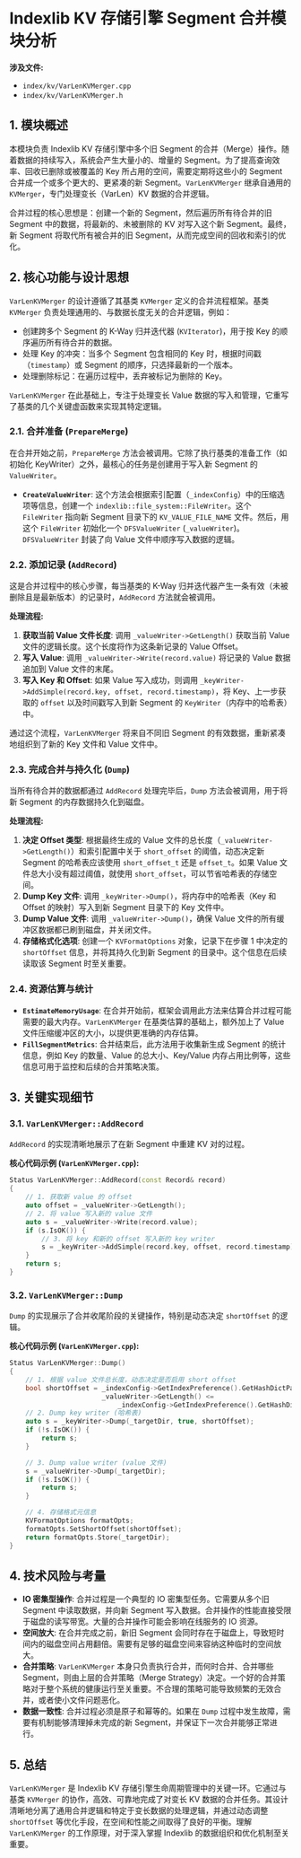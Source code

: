 
# Indexlib KV 存储引擎 Segment 合并模块分析

**涉及文件:**
* `index/kv/VarLenKVMerger.cpp`
* `index/kv/VarLenKVMerger.h`

## 1. 模块概述

本模块负责 Indexlib KV 存储引擎中多个旧 Segment 的合并（Merge）操作。随着数据的持续写入，系统会产生大量小的、增量的 Segment。为了提高查询效率、回收已删除或被覆盖的 Key 所占用的空间，需要定期将这些小的 Segment 合并成一个或多个更大的、更紧凑的新 Segment。`VarLenKVMerger` 继承自通用的 `KVMerger`，专门处理变长（VarLen）KV 数据的合并逻辑。

合并过程的核心思想是：创建一个新的 Segment，然后遍历所有待合并的旧 Segment 中的数据，将最新的、未被删除的 KV 对写入这个新 Segment。最终，新 Segment 将取代所有被合并的旧 Segment，从而完成空间的回收和索引的优化。

## 2. 核心功能与设计思想

`VarLenKVMerger` 的设计遵循了其基类 `KVMerger` 定义的合并流程框架。基类 `KVMerger` 负责处理通用的、与数据长度无关的合并逻辑，例如：

*   创建跨多个 Segment 的 K-Way 归并迭代器 (`KVIterator`)，用于按 Key 的顺序遍历所有待合并的数据。
*   处理 Key 的冲突：当多个 Segment 包含相同的 Key 时，根据时间戳（`timestamp`）或 Segment 的顺序，只选择最新的一个版本。
*   处理删除标记：在遍历过程中，丢弃被标记为删除的 Key。

`VarLenKVMerger` 在此基础上，专注于处理变长 Value 数据的写入和管理，它重写了基类的几个关键虚函数来实现其特定逻辑。

### 2.1. 合并准备 (`PrepareMerge`)

在合并开始之前，`PrepareMerge` 方法会被调用。它除了执行基类的准备工作（如初始化 KeyWriter）之外，最核心的任务是创建用于写入新 Segment 的 `ValueWriter`。

*   **`CreateValueWriter`**: 这个方法会根据索引配置（`_indexConfig`）中的压缩选项等信息，创建一个 `indexlib::file_system::FileWriter`。这个 `FileWriter` 指向新 Segment 目录下的 `KV_VALUE_FILE_NAME` 文件。然后，用这个 `FileWriter` 初始化一个 `DFSValueWriter` (`_valueWriter`)。`DFSValueWriter` 封装了向 Value 文件中顺序写入数据的逻辑。

### 2.2. 添加记录 (`AddRecord`)

这是合并过程中的核心步骤，每当基类的 K-Way 归并迭代器产生一条有效（未被删除且是最新版本）的记录时，`AddRecord` 方法就会被调用。

**处理流程:**

1.  **获取当前 Value 文件长度**: 调用 `_valueWriter->GetLength()` 获取当前 Value 文件的逻辑长度。这个长度将作为这条新记录的 Value Offset。
2.  **写入 Value**: 调用 `_valueWriter->Write(record.value)` 将记录的 Value 数据追加到 Value 文件的末尾。
3.  **写入 Key 和 Offset**: 如果 Value 写入成功，则调用 `_keyWriter->AddSimple(record.key, offset, record.timestamp)`，将 Key、上一步获取的 `offset` 以及时间戳写入到新 Segment 的 `KeyWriter`（内存中的哈希表）中。

通过这个流程，`VarLenKVMerger` 将来自不同旧 Segment 的有效数据，重新紧凑地组织到了新的 Key 文件和 Value 文件中。

### 2.3. 完成合并与持久化 (`Dump`)

当所有待合并的数据都通过 `AddRecord` 处理完毕后，`Dump` 方法会被调用，用于将新 Segment 的内存数据持久化到磁盘。

**处理流程:**

1.  **决定 Offset 类型**: 根据最终生成的 Value 文件的总长度（`_valueWriter->GetLength()`）和索引配置中关于 `short_offset` 的阈值，动态决定新 Segment 的哈希表应该使用 `short_offset_t` 还是 `offset_t`。如果 Value 文件总大小没有超过阈值，就使用 `short_offset`，可以节省哈希表的存储空间。
2.  **Dump Key 文件**: 调用 `_keyWriter->Dump()`，将内存中的哈希表（Key 和 Offset 的映射）写入到新 Segment 目录下的 Key 文件中。
3.  **Dump Value 文件**: 调用 `_valueWriter->Dump()`，确保 Value 文件的所有缓冲区数据都已刷到磁盘，并关闭文件。
4.  **存储格式化选项**: 创建一个 `KVFormatOptions` 对象，记录下在步骤 1 中决定的 `shortOffset` 信息，并将其持久化到新 Segment 的目录中。这个信息在后续读取该 Segment 时至关重要。

### 2.4. 资源估算与统计

*   **`EstimateMemoryUsage`**: 在合并开始前，框架会调用此方法来估算合并过程可能需要的最大内存。`VarLenKVMerger` 在基类估算的基础上，额外加上了 Value 文件压缩缓冲区的大小，以提供更准确的内存估算。
*   **`FillSegmentMetrics`**: 合并结束后，此方法用于收集新生成 Segment 的统计信息，例如 Key 的数量、Value 的总大小、Key/Value 内存占用比例等，这些信息可用于监控和后续的合并策略决策。

## 3. 关键实现细节

### 3.1. `VarLenKVMerger::AddRecord`

`AddRecord` 的实现清晰地展示了在新 Segment 中重建 KV 对的过程。

**核心代码示例 (`VarLenKVMerger.cpp`):**

```cpp
Status VarLenKVMerger::AddRecord(const Record& record)
{
    // 1. 获取新 value 的 offset
    auto offset = _valueWriter->GetLength();
    // 2. 将 value 写入新的 value 文件
    auto s = _valueWriter->Write(record.value);
    if (s.IsOK()) {
        // 3. 将 key 和新的 offset 写入新的 key writer
        s = _keyWriter->AddSimple(record.key, offset, record.timestamp);
    }
    return s;
}
```

### 3.2. `VarLenKVMerger::Dump`

`Dump` 的实现展示了合并收尾阶段的关键操作，特别是动态决定 `shortOffset` 的逻辑。

**核心代码示例 (`VarLenKVMerger.cpp`):**

```cpp
Status VarLenKVMerger::Dump()
{
    // 1. 根据 value 文件总长度，动态决定是否启用 short offset
    bool shortOffset = _indexConfig->GetIndexPreference().GetHashDictParam().HasEnableShortenOffset() &&
                       _valueWriter->GetLength() <=
                           _indexConfig->GetIndexPreference().GetHashDictParam().GetMaxValueSizeForShortOffset();
    // 2. Dump key writer (哈希表)
    auto s = _keyWriter->Dump(_targetDir, true, shortOffset);
    if (!s.IsOK()) {
        return s;
    }

    // 3. Dump value writer (value 文件)
    s = _valueWriter->Dump(_targetDir);
    if (!s.IsOK()) {
        return s;
    }

    // 4. 存储格式元信息
    KVFormatOptions formatOpts;
    formatOpts.SetShortOffset(shortOffset);
    return formatOpts.Store(_targetDir);
}
```

## 4. 技术风险与考量

*   **IO 密集型操作**: 合并过程是一个典型的 IO 密集型任务。它需要从多个旧 Segment 中读取数据，并向新 Segment 写入数据。合并操作的性能直接受限于磁盘的读写带宽。大量的合并操作可能会影响在线服务的 IO 资源。
*   **空间放大**: 在合并完成之前，新旧 Segment 会同时存在于磁盘上，导致短时间内的磁盘空间占用翻倍。需要有足够的磁盘空间来容纳这种临时的空间放大。
*   **合并策略**: `VarLenKVMerger` 本身只负责执行合并，而何时合并、合并哪些 Segment，则由上层的合并策略（Merge Strategy）决定。一个好的合并策略对于整个系统的健康运行至关重要。不合理的策略可能导致频繁的无效合并，或者使小文件问题恶化。
*   **数据一致性**: 合并过程必须是原子和幂等的。如果在 `Dump` 过程中发生故障，需要有机制能够清理掉未完成的新 Segment，并保证下一次合并能够正常进行。

## 5. 总结

`VarLenKVMerger` 是 Indexlib KV 存储引擎生命周期管理中的关键一环。它通过与基类 `KVMerger` 的协作，高效、可靠地完成了对变长 KV 数据的合并任务。其设计清晰地分离了通用合并逻辑和特定于变长数据的处理逻辑，并通过动态调整 `shortOffset` 等优化手段，在空间和性能之间取得了良好的平衡。理解 `VarLenKVMerger` 的工作原理，对于深入掌握 Indexlib 的数据组织和优化机制至关重要。
